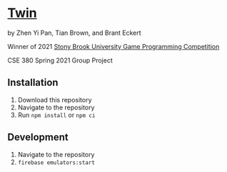 # [Twin](https://twin-game.firebaseapp.com/)
by Zhen Yi Pan, Tian Brown, and Brant Eckert

Winner of 2021 [Stony Brook University Game Programming Competition](https://www3.cs.stonybrook.edu/~games/history.html)

CSE 380 Spring 2021 Group Project

## Installation

1. Download this repository
2. Navigate to the repository
3. Run `npm install` or `npm ci`

## Development

1. Navigate to the repository
2. `firebase emulators:start`
